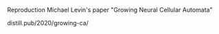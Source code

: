 Reproduction Michael Levin's paper "Growing Neural Cellular Automata"

distill.pub/2020/growing-ca/

